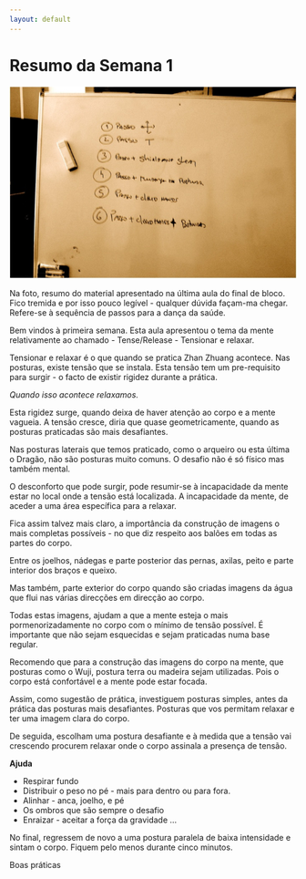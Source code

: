 ```yaml
---
layout: default
---
```

# Resumo da Semana 1

![imagem1](semana1.jpg)

Na foto, resumo do material apresentado na última aula do final de bloco. Fico tremida e por isso pouco legível - qualquer dúvida façam-ma chegar. Refere-se à sequência de passos para a dança da saúde.

Bem vindos à primeira semana. Esta aula apresentou o tema da mente relativamente ao chamado - Tense/Release - Tensionar e relaxar. 

Tensionar e relaxar é o que quando se pratica Zhan Zhuang acontece. Nas posturas, existe tensão que se instala. Esta tensão tem um pre-requisito para surgir - o facto de existir rigidez durante a prática. 

*Quando isso acontece relaxamos.*

Esta rigidez surge, quando deixa de haver atenção ao corpo e a mente vagueia. A tensão cresce, diria que quase geometricamente, quando as posturas praticadas são mais desafiantes. 

Nas posturas laterais que temos praticado, como o arqueiro ou esta última o Dragão, não são posturas muito comuns. O desafio não é só físico mas também mental. 

O desconforto que pode surgir, pode resumir-se à incapacidade da mente estar no local onde a tensão está localizada. A incapacidade da mente, de aceder a uma área específica para a relaxar.

Fica assim talvez mais claro, a importância da construção de imagens o mais completas possíveis - no que diz respeito aos balões em todas as partes do corpo. 

Entre os joelhos, nádegas e parte posterior das pernas, axilas, peito e parte interior dos braços e queixo. 

Mas também, parte exterior do corpo quando são criadas imagens da água que flui nas várias direcções em direcção ao corpo. 

Todas estas imagens, ajudam a que a mente esteja o mais pormenorizadamente no corpo  com o mínimo de tensão possível. É importante que não sejam esquecidas e sejam praticadas numa base regular. 

Recomendo que para a construção das imagens do corpo na mente, que posturas como o Wuji, postura terra ou madeira sejam utilizadas. Pois o corpo está confortável e a mente pode estar focada. 

Assim, como sugestão de prática, investiguem posturas simples, antes da prática das posturas mais desafiantes. Posturas que vos permitam relaxar e ter uma imagem clara do corpo.

De seguida, escolham uma postura desafiante e à medida que a tensão vai crescendo procurem relaxar onde o corpo assinala a presença de tensão.

**Ajuda**

+ Respirar fundo 
+ Distribuir o peso no pé - mais para dentro ou para fora.
+ Alinhar - anca, joelho, e pé
+ Os ombros que são sempre o desafio 
+ Enraizar - aceitar a força da gravidade
…

No final, regressem de novo a uma postura paralela de baixa intensidade e sintam o corpo. Fiquem pelo menos durante cinco minutos.

Boas práticas
